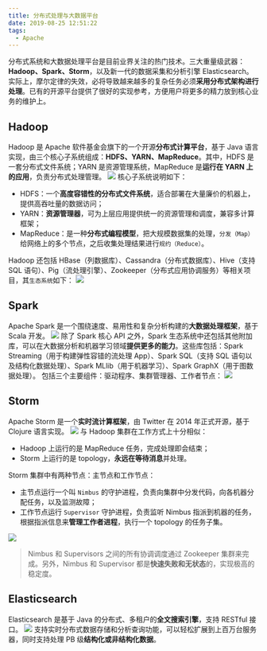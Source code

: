 ```yaml
---
title: 分布式处理与大数据平台
date: 2019-08-25 12:51:22
tags:
  - Apache
---
```

分布式系统和大数据处理平台是目前业界关注的热门技术。三大重量级武器：**Hadoop、Spark、Storm**，以及新一代的数据采集和分析引擎 Elasticsearch。
实际上，摩尔定律的失效，必将导致越来越多的复杂任务必须**采用分布式架构进行处理**。已有的开源平台提供了很好的实现参考，方便用户将更多的精力放到核心业务的维护上。
## Hadoop
Hadoop 是 Apache 软件基金会旗下的一个开源**分布式计算平台**，基于 Java 语言实现，由三个核心子系统组成：**HDFS、YARN、MapReduce**。其中，HDFS 是一套分布式文件系统；YARN 是资源管理系统，MapReduce 是**运行在 YARN 上的应用**，负责分布式处理管理。
![](https://raw.githubusercontent.com/was48i/mPOST/master/Apache/02/01.jpg)
核心子系统说明如下：
- HDFS：一个**高度容错性的分布式文件系统**，适合部署在大量廉价的机器上，提供高吞吐量的数据访问；
- YARN：**资源管理器**，可为上层应用提供统一的资源管理和调度，兼容多计算框架；
- MapReduce：是一种**分布式编程模型**，把大规模数据集的处理，`分发（Map）`给网络上的多个节点，之后收集处理结果进行`规约（Reduce）`。

<!--more-->
Hadoop 还包括 HBase（列数据库）、Cassandra（分布式数据库）、Hive（支持 SQL 语句）、Pig（流处理引擎）、Zookeeper（分布式应用协调服务）等相关项目，其`生态系统`如下：
![](https://raw.githubusercontent.com/was48i/mPOST/master/Apache/02/02.jpg)
## Spark
Apache Spark 是一个围绕速度、易用性和复杂分析构建的**大数据处理框架**，基于 Scala 开发。
![](https://raw.githubusercontent.com/was48i/mPOST/master/Apache/02/03.jpg)
除了 Spark 核心 API 之外，Spark 生态系统中还包括其他附加库，可以在大数据分析和机器学习领域**提供更多的能力**。这些库包括：Spark Streaming（用于构建弹性容错的流处理 App）、Spark SQL（支持 SQL 语句以及结构化数据处理）、Spark MLlib（用于机器学习）、Spark GraphX（用于图数据处理）。
包括三个主要组件：驱动程序、集群管理器、工作者节点：
![](https://raw.githubusercontent.com/was48i/mPOST/master/Apache/02/04.jpg)
## Storm
Apache Storm 是一个**实时流计算框架**，由 Twitter 在 2014 年正式开源，基于 Clojure 语言实现。
![](https://raw.githubusercontent.com/was48i/mPOST/master/Apache/02/05.jpg)
与 Hadoop 集群在工作方式上十分相似：
- Hadoop 上运行的是 MapReduce 任务，完成处理即会结束；
- Storm 上运行的是 topology，**永远在等待消息**并处理。

Storm 集群中有两种节点：主节点和工作节点：
- 主节点运行一个叫 `Nimbus` 的守护进程，负责向集群中分发代码，向各机器分配任务，以及监测故障；
- 工作节点运行 `Supervisor` 守护进程，负责监听 Nimbus 指派到机器的任务，根据指派信息来**管理工作者进程**，执行一个 topology 的任务子集。

![](https://raw.githubusercontent.com/was48i/mPOST/master/Apache/02/06.jpg)
> Nimbus 和 Supervisors 之间的所有协调调度通过 Zookeeper 集群来完成。另外，Nimbus 和 Supervisor 都是**快速失败和无状态**的，实现极高的稳定度。
## Elasticsearch
Elasticsearch 是基于 Java 的分布式、多租户的**全文搜索引擎**，支持 RESTful 接口。
![](https://raw.githubusercontent.com/was48i/mPOST/master/Apache/02/07.jpg)
支持实时分布式数据存储和分析查询功能，可以轻松扩展到上百万台服务器，同时支持处理 PB 级**结构化或非结构化数据**。
